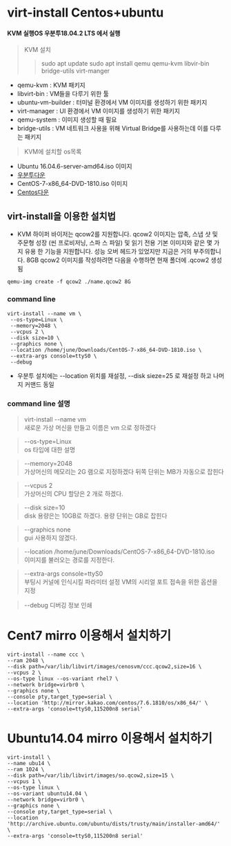 # virt-install Centos+ubuntu
#### KVM 실행OS 우분투18.04.2 LTS 에서 실행
> KVM 설치 
>> sudo apt update
>> sudo apt install qemu qemu-kvm libvir-bin bridge-utils virt-manger

* qemu-kvm : KVM 패키지
* libvirt-bin : VM들을 다루기 위한 툴
* ubuntu-vm-builder : 터미널 환경에서 VM 이미지를 생성하기 위한 패키지
* virt-manager : UI 환경에서 VM 이미지를 생성하기 위한 패키지
* qemu-system : 이미지 생성할 때 필요
* bridge-utils : VM 네트워크 사용을 위해 Virtual Bridge를 사용하는데 이를 다루는 패키지

> KVM에 설치할 os목록
* Ubuntu 16.04.6-server-amd64.iso 이미지
* [우분투다운](https://www.ubuntu.com/download/alternative-downloads)
* CentOS-7-x86_64-DVD-1810.iso 이미지
* [Centos다운](http://isoredirect.centos.org/centos/7/isos/x86_64/CentOS-7-x86_64-DVD-1810.iso)

## virt-install을 이용한 설치법 
* KVM 하이퍼 바이저는 qcow2를 지원합니다. qcow2 이미지는 압축, 스냅 샷 및 주문형
 성장 (씬 프로비저닝, 스파 스 파일) 및 읽기 전용 기본 이미지와 같은 몇 가지 유용
한 기능을 지원합니다. 성능 오버 헤드가 있었지만 지금은 거의 부주의합니다. 8GB qcow2 이미지를 작성하려면 다음을 수행하면 현재 폴더에 .qcow2 생성됨
```
qemu-img create -f qcow2 ./name.qcow2 8G
```


### command line
```
virt-install --name vm \
 --os-type=Linux \
 --memory=2048 \
 --vcpus 2 \ 
 --disk size=10 \
 --graphics none \
 --location /home/june/Downloads/CentOS-7-x86_64-DVD-1810.iso \
 --extra-args console=ttyS0 \
 --debug
```
* 우분투 설치에는 --location 위치를 재설정, --disk sieze=25 로 재설정 하고 나머지 커맨드 동일
### command line 설명
> virt-install --name vm \
 새로운 가상 머신을 만들고 이름은 vm 으로 정하겠다

> --os-type=Linux \
 os 타입에 대한 설명

> --memory=2048 \
 가상머신의 메모리는 2G 램으로 지정하겠다 뒤쪽 단위는 MB가 자동으로 잡힌다

> --vcpus 2 \
 가상머신의 CPU 할당은 2 개로 하겠다.

> --disk size=10 \
 disk 용량은는 10GB로 하겠다. 용량 단위는 GB로 잡힌다 

> --graphics none \
 gui 사용하지 않겠다. 

> --location /home/june/Downloads/CentOS-7-x86_64-DVD-1810.iso \
 이미지를 불러오는 경로를 지정한다.

> --extra-args console=ttyS0 \
 부팅시 커널에 인식시킬 파라미터 설정 VM의 시리얼 포트 접속을 위한 옵션을 지정

> --debug
 디버깅 정보 인쇄

# Cent7 mirro 이용해서 설치하기

```
virt-install --name ccc \ 
--ram 2048 \
--disk path=/var/lib/libvirt/images/cenosvm/ccc.qcow2,size=16 \
--vcpus 2 \
--os-type linux --os-variant rhel7 \
--network bridge=virbr0 \
--graphics none \
--console pty,target_type=serial \
--location 'http://mirror.kakao.com/centos/7.6.1810/os/x86_64/' \
--extra-args 'console=ttyS0,115200n8 serial'
```

# Ubuntu14.04 mirro 이용해서 설치하기 
```
virt-install \
--name ubu14 \
--ram 1024 \
--disk path=/var/lib/libvirt/images/so.qcow2,size=15 \
--vcpus 1 \
--os-type linux \
--os-variant ubuntu14.04 \
--network bridge=virbr0 \
--graphics none \
--console pty,target_type=serial \
--location 'http://archive.ubuntu.com/ubuntu/dists/trusty/main/installer-amd64/' \
--extra-args 'console=ttyS0,115200n8 serial'
```
